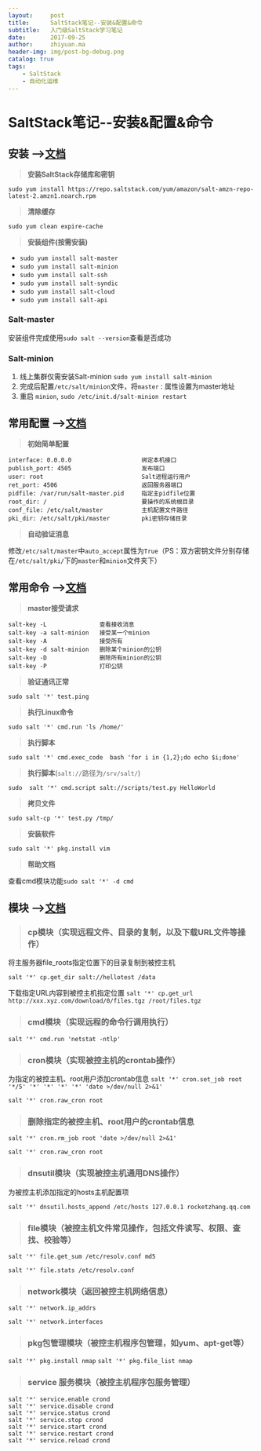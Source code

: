 ```yaml
---
layout:     post
title:      SaltStack笔记--安装&配置&命令
subtitle:   入门级SaltStack学习笔记
date:       2017-09-25
author:     zhiyuan.ma
header-img: img/post-bg-debug.png
catalog: true
tags:
    - SaltStack
    - 自动化运维
---
```



# SaltStack笔记--安装&配置&命令

## 安装 -->[文档](https://docs.saltstack.com/en/latest/topics/installation/index.html)
>**安装SaltStack存储库和密钥**

```
sudo yum install https://repo.saltstack.com/yum/amazon/salt-amzn-repo-latest-2.amzn1.noarch.rpm
```
>**清除缓存**

```
sudo yum clean expire-cache
```
>**安装组件(按需安装)**

- `sudo yum install salt-master`
- `sudo yum install salt-minion`
- `sudo yum install salt-ssh`
- `sudo yum install salt-syndic`
- `sudo yum install salt-cloud`
- `sudo yum install salt-api`

### Salt-master
安装组件完成使用`sudo salt --version`查看是否成功

### Salt-minion
1. 线上集群仅需安装Salt-minion `sudo yum install salt-minion`
2. 完成后配置`/etc/salt/minion`文件，将`master：`属性设置为master地址
3. 重启 `minion`, `sudo /etc/init.d/salt-minion restart`

## 常用配置 -->[文档](https://docs.saltstack.com/en/latest/topics/configuration/index.html)
>**初始简单配置**

```
interface: 0.0.0.0                    绑定本机接口
publish_port: 4505                    发布端口
user: root                            Salt进程运行用户
ret_port: 4506                        返回服务器端口
pidfile: /var/run/salt-master.pid     指定主pidfile位置
root_dir: /                           要操作的系统根目录
conf_file: /etc/salt/master           主机配置文件路径
pki_dir: /etc/salt/pki/master         pki密钥存储目录
```

>**自动验证消息**

修改`/etc/salt/master`中`auto_accept`属性为`True`（PS：双方密钥文件分别存储在`/etc/salt/pki/`下的`master`和`minion`文件夹下）

## 常用命令 -->[文档](https://docs.saltstack.com/en/latest/ref/cli/index.html)
>**master接受请求**

```
salt-key -L               查看接收消息
salt-key -a salt-minion   接受某一个minion
salt-key -A               接受所有
salt-key -d salt-minion   删除某个minion的公钥
salt-key -D               删除所有minion的公钥
salt-key -P               打印公钥
```

>**验证通讯正常**

`sudo salt '*' test.ping`
>**执行Linux命令**

`sudo salt '*' cmd.run 'ls /home/'`

>**执行脚本**

`sudo salt '*' cmd.exec_code  bash 'for i in {1,2};do echo $i;done'`

>**执行脚本**(`salt://`路径为`/srv/salt/`)

`sudo  salt '*' cmd.script salt://scripts/test.py HelloWorld`

>**拷贝文件**

`sudo salt-cp '*' test.py /tmp/`

>**安装软件**

`sudo salt '*' pkg.install vim`

>**帮助文档**

查看cmd模块功能`sudo salt '*' -d cmd`


## 模块 -->[文档](https://docs.saltstack.com/en/latest/ref/index.html)


>### cp模块（实现远程文件、目录的复制，以及下载URL文件等操作）

将主服务器file_roots指定位置下的目录复制到被控主机

`salt '*' cp.get_dir salt://hellotest /data`
 
下载指定URL内容到被控主机指定位置
`salt '*' cp.get_url http://xxx.xyz.com/download/0/files.tgz /root/files.tgz`
 
>### cmd模块（实现远程的命令行调用执行）

`salt '*' cmd.run 'netstat -ntlp'`
 
>### cron模块（实现被控主机的crontab操作）

为指定的被控主机、root用户添加crontab信息
`salt '*' cron.set_job root '*/5' '*' '*' '*' '*' 'date >/dev/null 2>&1'`

`salt '*' cron.raw_cron root`
 
>### 删除指定的被控主机、root用户的crontab信息

`salt '*' cron.rm_job root 'date >/dev/null 2>&1'`

`salt '*' cron.raw_cron root`
 
>### dnsutil模块（实现被控主机通用DNS操作）

为被控主机添加指定的hosts主机配置项

`salt '*' dnsutil.hosts_append /etc/hosts 127.0.0.1 rocketzhang.qq.com`
 
>### file模块（被控主机文件常见操作，包括文件读写、权限、查找、校验等）

`salt '*' file.get_sum /etc/resolv.conf md5`

`salt '*' file.stats /etc/resolv.conf`
 
>### network模块（返回被控主机网络信息）

`salt '*' network.ip_addrs`

`salt '*' network.interfaces`
 
>### pkg包管理模块（被控主机程序包管理，如yum、apt-get等）

`salt '*' pkg.install nmap`
`salt '*' pkg.file_list nmap`
 
>### service 服务模块（被控主机程序包服务管理）

```
salt '*' service.enable crond
salt '*' service.disable crond
salt '*' service.status crond
salt '*' service.stop crond
salt '*' service.start crond
salt '*' service.restart crond
salt '*' service.reload crond
```

















